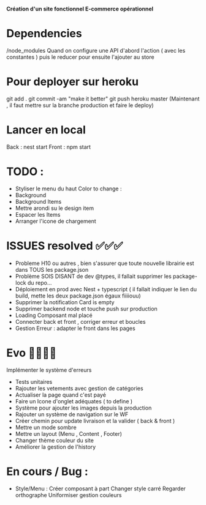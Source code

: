 **Création d'un site fonctionnel E-commerce opérationnel**

# Dependencies
/node_modules
Quand on configure une API d'abord l'action ( avec les constantes ) puis le reducer pour ensuite l'ajouter au store

# Pour deployer sur heroku
git add .
git commit -am "make it better"
git push heroku master
(Maintenant , il faut mettre sur la branche production et faire le deploy)
# Lancer en local

Back : nest start
Front : npm start

# TODO : 
- Styliser  le menu du haut
Color to change : 
- Background
- Background Items
- Mettre arondi su le design item
- Espacer les Items
- Arranger l'icone de chargement

# ISSUES resolved ✅✅✅

- Probleme H10 ou autres , bien s'assurer que toute nouvelle librairie est dans TOUS les package.json
- Problème SOIS DISANT de dev @types, il fallait supprimer les package-lock du repo...
- Déploiement en prod avec Nest + typescript ( il fallait indiquer le lien du build, mette les deux package.json égaux fiiiiouu)
- Supprimer la notification Card is empty 
- Supprimer backend node et touche push sur production
- Loading Composant mal placé
- Connecter back et front , corriger erreur et boucles
- Gestion Erreur : adapter le front dans les pages

# Evo 💨💨💨💨


Implémenter le système d'erreurs
- Tests unitaires
- Rajouter les vetements avec gestion de catégories
- Actualiser la page quand c'est payé
- Faire un Icone d'onglet adéquates ( to define )
- Système pour ajouter les images depuis la production
- Rajouter un système de navigation sur le WF
- Créer chemin pour update livraison et la valider ( back & front )
- Mettre un mode sombre
- Mettre un layout (Menu , Content ,  Footer)
- Changer thème couleur du site
- Améliorer la gestion de l'history

# En cours / Bug : 
- Style/Menu :
    Créer composant à part
    Changer style carré
    Regarder orthographe
    Uniformiser gestion couleurs



